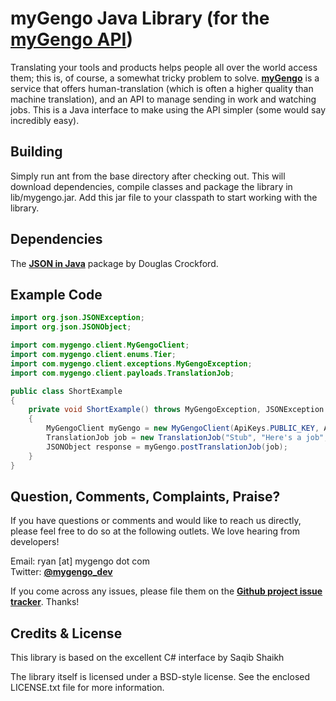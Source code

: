 myGengo Java Library (for the [myGengo API](http://mygengo.com/))
==========================================================================================================================
Translating your tools and products helps people all over the world access them; this is, of course, a
somewhat tricky problem to solve. **[myGengo](http://mygengo.com/)** is a service that offers human-translation
(which is often a higher quality than machine translation), and an API to manage sending in work and watching
jobs. This is a Java interface to make using the API simpler (some would say incredibly easy). 


Building
---------------------------------------------------------------------------------------------------------------------------
Simply run ant from the base directory after checking out. This will download dependencies, compile classes and package the
library in lib/mygengo.jar. Add this jar file to your classpath to start working with the library.


Dependencies
---------------------------------------------------------------------------------------------------------------------------
The **[JSON in Java](http://json.org/java/)** package by Douglas Crockford.


Example Code
---------------------------------------------------------------------------------------------------------------------------

``` java  
import org.json.JSONException;
import org.json.JSONObject;

import com.mygengo.client.MyGengoClient;
import com.mygengo.client.enums.Tier;
import com.mygengo.client.exceptions.MyGengoException;
import com.mygengo.client.payloads.TranslationJob;

public class ShortExample
{
    private void ShortExample() throws MyGengoException, JSONException
    {
        MyGengoClient myGengo = new MyGengoClient(ApiKeys.PUBLIC_KEY, ApiKeys.PRIVATE_KEY, true);
        TranslationJob job = new TranslationJob("Stub", "Here's a job", "en", "es", Tier.STANDARD);
        JSONObject response = myGengo.postTranslationJob(job);
    }    
}

```

Question, Comments, Complaints, Praise?
---------------------------------------------------------------------------------------------------------------------------
If you have questions or comments and would like to reach us directly, please feel free to do
so at the following outlets. We love hearing from developers!

Email: ryan [at] mygengo dot com  
Twitter: **[@mygengo_dev](http://twitter.com/mygengo_dev)**  

If you come across any issues, please file them on the **[Github project issue tracker](https://github.com/myGengo/mygengo-java/issues)**. Thanks!


Credits & License
---------------------------------------------------------------------------------------------------------------------------
This library is based on the excellent C# interface by Saqib Shaikh

The library itself is licensed under a BSD-style license. See the enclosed LICENSE.txt file for more information.
